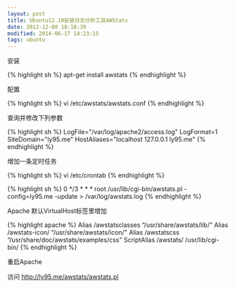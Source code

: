 ```yaml
---
layout: post
title: Ubuntu12.10安装日志分析工具AWStats
date: 2012-12-08 18:18:39
modified: 2014-06-17 14:23:15
tags: ubuntu
---
```

安装

{% highlight sh %}
apt-get install awstats
{% endhighlight %}

配置

{% highlight sh %}
vi /etc/awstats/awstats.conf
{% endhighlight %}

查询并修改下列参数

{% highlight sh %}
LogFile="/var/log/apache2/access.log"
LogFormat=1
SiteDomain="ly95.me"
HostAliases="localhost 127.0.0.1 ly95.me"
{% endhighlight %}

增加一条定时任务

{% highlight sh %}
vi /etc/crontab
{% endhighlight %}

{% highlight sh %}
0 */3 * * * root /usr/lib/cgi-bin/awstats.pl -config=ly95.me -update > /var/log/awstats.log
{% endhighlight %}

Apache 默认VirtualHost标签里增加

{% highlight apache %}
Alias /awstatsclasses “/usr/share/awstats/lib/"
Alias /awstats-icon/ “/usr/share/awstats/icon/"
Alias /awstatscss “/usr/share/doc/awstats/examples/css"
ScriptAlias /awstats/ /usr/lib/cgi-bin/
{% endhighlight %}

重启Apache

访问 http://ly95.me/awstats/awstats.pl